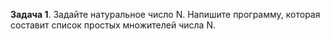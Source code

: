 **Задача 1**. Задайте натуральное число N. Напишите программу, которая составит список простых множителей числа N.
